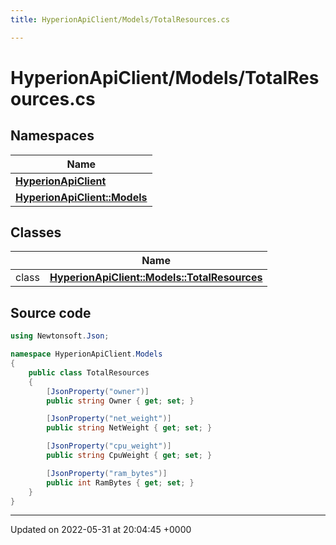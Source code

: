 ```yaml
---
title: HyperionApiClient/Models/TotalResources.cs

---
```


# HyperionApiClient/Models/TotalResources.cs



## Namespaces

| Name           |
| -------------- |
| **[HyperionApiClient](/Namespaces/namespace_hyperion_api_client.md)**  |
| **[HyperionApiClient::Models](/Namespaces/namespace_hyperion_api_client_1_1_models.md)**  |

## Classes

|                | Name           |
| -------------- | -------------- |
| class | **[HyperionApiClient::Models::TotalResources](/Classes/class_hyperion_api_client_1_1_models_1_1_total_resources.md)**  |




## Source code

```csharp
using Newtonsoft.Json;

namespace HyperionApiClient.Models
{
    public class TotalResources
    {
        [JsonProperty("owner")]
        public string Owner { get; set; }

        [JsonProperty("net_weight")]
        public string NetWeight { get; set; }

        [JsonProperty("cpu_weight")]
        public string CpuWeight { get; set; }

        [JsonProperty("ram_bytes")]
        public int RamBytes { get; set; }
    }
}
```


-------------------------------

Updated on 2022-05-31 at 20:04:45 +0000
